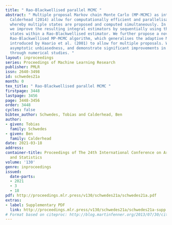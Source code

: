 ```yaml
---
title: " Rao-Blackwellised parallel MCMC "
abstract: " Multiple proposal Markov chain Monte Carlo (MP-MCMC) as introduced in
  Calderhead (2014) allow for computationally efficient and parallelisable inference,
  whereby multiple states are proposed and computed simultaneously. In this paper,
  we improve the resulting integral estimators by sequentially using the multiple
  states within a Rao-Blackwellised estimator. We further propose a novel adaptive
  Rao-Blackwellised MP-MCMC algorithm, which generalises the adaptive MCMC algorithm
  introduced by Haario et al. (2001) to allow for multiple proposals. We prove its
  asymptotic unbiasedness, and demonstrate significant improvements in sampling efficiency
  through numerical studies. "
layout: inproceedings
series: Proceedings of Machine Learning Research
publisher: PMLR
issn: 2640-3498
id: schwedes21a
month: 0
tex_title: " Rao-Blackwellised parallel MCMC "
firstpage: 3448
lastpage: 3456
page: 3448-3456
order: 3448
cycles: false
bibtex_author: Schwedes, Tobias and Calderhead, Ben
author:
- given: Tobias
  family: Schwedes
- given: Ben
  family: Calderhead
date: 2021-03-18
address:
container-title: Proceedings of The 24th International Conference on Artificial Intelligence
  and Statistics
volume: '130'
genre: inproceedings
issued:
  date-parts:
  - 2021
  - 3
  - 18
pdf: http://proceedings.mlr.press/v130/schwedes21a/schwedes21a.pdf
extras:
- label: Supplementary PDF
  link: http://proceedings.mlr.press/v130/schwedes21a/schwedes21a-supp.pdf
# Format based on citeproc: http://blog.martinfenner.org/2013/07/30/citeproc-yaml-for-bibliographies/
---
```

